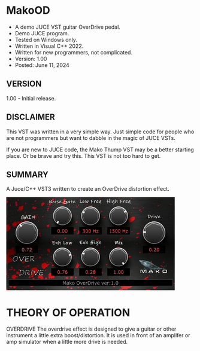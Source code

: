 # MakoOD
* A demo JUCE VST guitar OverDrive pedal.
* Demo JUCE program.
* Tested on Windows only.
* Written in Visual C++ 2022.
* Written for new programmers, not complicated.
* Version: 1.00
* Posted: June 11, 2024

VERSION
------------------------------------------------------------------
1.00 - Initial release.

DISCLAIMER
------------------------------------------------------------------  
This VST was written in a very simple way. Just simple code for
people who are not programmers but want to dabble in the magic of JUCE VSTs.

If you are new to JUCE code, the Mako Thump VST may be a better
starting place. Or be brave and try this. This VST is not too hard to get.
       
SUMMARY
------------------------------------------------------------------
A Juce/C++ VST3 written to create an OverDrive distortion effect. 

![Demo Image](docs/assets/makooddemo01.jpg)

# THEORY OF OPERATION<br />
OVERDRIVE
The overdrive effect is designed to give a guitar or other instrument a little extra boost/distortion.
It is used in front of an amplifer or amp simulator when a little more drive is needed.



